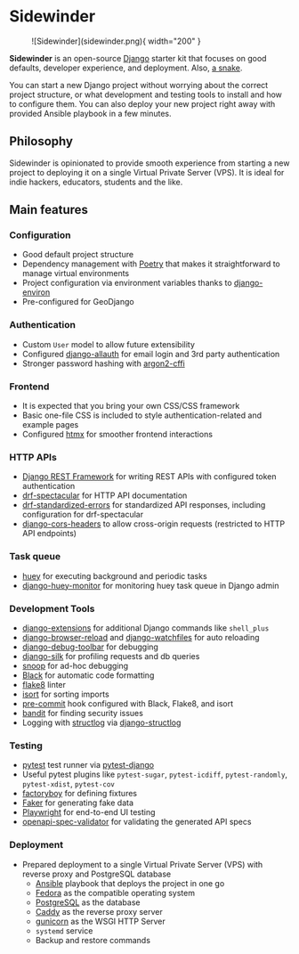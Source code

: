 # Sidewinder

<figure markdown>
  ![Sidewinder](sidewinder.png){ width="200" }
  <figcaption></figcaption>
</figure>

**Sidewinder** is an open-source [Django](https://www.djangoproject.com/) starter kit that focuses on good defaults, developer experience, and deployment. Also, [a snake](https://en.wikipedia.org/wiki/Crotalus_cerastes).

You can start a new Django project without worrying about the correct project structure, or what development and testing tools to install and how to configure them. You can also deploy your new project right away with provided Ansible playbook in a few minutes.

## Philosophy

Sidewinder is opinionated to provide smooth experience from starting a new project to deploying it on a single Virtual Private Server (VPS). It is ideal for indie hackers, educators, students and the like.

## Main features

### Configuration

- Good default project structure
- Dependency management with [Poetry](https://python-poetry.org/) that makes it straightforward to manage virtual environments
- Project configuration via environment variables thanks to [django-environ](https://django-environ.readthedocs.io/en/latest/)
- Pre-configured for GeoDjango

### Authentication

- Custom `User` model to allow future extensibility
- Configured [django-allauth](https://github.com/pennersr/django-allauth) for email login and 3rd party authentication
- Stronger password hashing with [argon2-cffi](https://github.com/hynek/argon2-cffi)

### Frontend

- It is expected that you bring your own CSS/CSS framework
- Basic one-file CSS is included to style authentication-related and example pages
- Configured [htmx](https://htmx.org/) for smoother frontend interactions

### HTTP APIs

- [Django REST Framework](https://www.django-rest-framework.org/) for writing REST APIs with configured token authentication
- [drf-spectacular](https://drf-spectacular.readthedocs.io/en/latest/) for HTTP API documentation
- [drf-standardized-errors](https://drf-standardized-errors.readthedocs.io) for standardized API responses, including configuration for drf-spectacular
- [django-cors-headers](https://github.com/adamchainz/django-cors-headers) to allow cross-origin requests (restricted to HTTP API endpoints)

### Task queue

- [huey](https://github.com/coleifer/huey) for executing background and periodic tasks
- [django-huey-monitor](https://github.com/boxine/django-huey-monitor) for monitoring huey task queue in Django admin

### Development Tools

- [django-extensions](https://django-extensions.readthedocs.io/en/latest/) for additional Django commands like `shell_plus`
- [django-browser-reload](https://github.com/adamchainz/django-browser-reload) and [django-watchfiles](https://github.com/adamchainz/django-watchfiles) for auto reloading
- [django-debug-toolbar](https://django-debug-toolbar.readthedocs.io/en/latest/) for debugging
- [django-silk](https://github.com/jazzband/django-silk) for profiling requests and db queries
- [snoop](https://pypi.org/project/snoop/) for ad-hoc debugging
- [Black](https://github.com/psf/black) for automatic code formatting
- [flake8](https://flake8.pycqa.org/en/latest/) linter
- [isort](https://pycqa.github.io/isort/) for sorting imports
- [pre-commit](https://pre-commit.com/) hook configured with Black, Flake8, and isort
- [bandit](https://github.com/PyCQA/bandit) for finding security issues
- Logging with [structlog](https://www.structlog.org/en/stable/) via [django-structlog](https://django-structlog.readthedocs.io/en/latest/)

### Testing

- [pytest](https://docs.pytest.org) test runner via [pytest-django](https://github.com/pytest-dev/pytest-django)
- Useful pytest plugins like `pytest-sugar`, `pytest-icdiff`, `pytest-randomly`, `pytest-xdist`, `pytest-cov`
- [factoryboy](https://factoryboy.readthedocs.io/en/stable/) for defining fixtures
- [Faker](https://faker.readthedocs.io/en/master/) for generating fake data
- [Playwright](https://playwright.dev/) for end-to-end UI testing
- [openapi-spec-validator](https://github.com/p1c2u/openapi-spec-validator) for validating the generated API specs

### Deployment

- Prepared deployment to a single Virtual Private Server (VPS) with reverse proxy and PostgreSQL database
  - [Ansible](https://www.ansible.com/resources/get-started) playbook that deploys the project in one go
  - [Fedora](https://getfedora.org/) as the compatible operating system
  - [PostgreSQL](https://www.postgresql.org/) as the database
  - [Caddy](https://caddyserver.com/) as the reverse proxy server
  - [gunicorn](https://gunicorn.org/) as the WSGI HTTP Server
  - `systemd` service
  - Backup and restore commands
